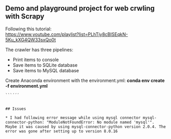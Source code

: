 ## Demo and playground project for  web crwling with Scrapy

Following this tutorial:  
https://www.youtube.com/playlist?list=PLhTjy8cBISEqkN-5Ku_kXG4QW33sxQo0t

The crawler has three pipelines:
* Print items to console
* Save items to SQLite database
* Save items to MySQL database

Create Anaconda environment with the environment.yml: **conda env create -f environment.yml**

```conda env export > environment.yml´´´
```´´´


## Issues

* I had following error message while using mysql connector mysql-connector-python: "ModuleNotFoundError: No module named 'mysql'". Maybe it was caused by using mysql-connector-python version 2.0.4. The error was gone after setting up to version 8.0.16
